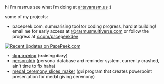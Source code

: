 hi i'm rasmus see what i'm doing at [ahtavarasm.us](https://ahtavarasm.us) :)

some of my projects:
- [pacepeek.com](https://pacepeek.com), summarising tool for coding progress, hard at building!
email me for early access at [r@rasmusmultiverse.com](mailto:r@rasmusmultiverse.com)
or follow the progress at [x.com/pacepeekdev](https://x.com/pacepeekdev) 


[![Recent Updates on PacePeek.com](https://pacepeek.com/widget_svg_org/149307331/648903558/2?fill_color=0fbce9&stroke_color=0fbce9&text_color=0d1117)](https://pacepeek.com/pacepeek)


- [tlog.training](https://github.com/ahtavarasmus/tlog) (training diary)
- [personaldb](https://github.com/ahtavarasmus/personaldb) (personal database and reminder system, currenlty crashed, ain't time to fix haha)
- [medal_ceremony_slides_maker](https://github.com/ahtavarasmus/medal_cerenomy_slides_maker) (gui program that creates powerpoint presentation for medal giving ceremony)

